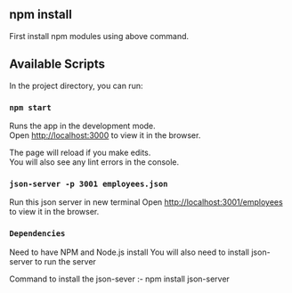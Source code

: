 ## npm install

First install npm modules using above command.

## Available Scripts

In the project directory, you can run:

### `npm start`

Runs the app in the development mode.<br>
Open [http://localhost:3000](http://localhost:3000) to view it in the browser.

The page will reload if you make edits.<br>
You will also see any lint errors in the console.

### `json-server -p 3001 employees.json`

Run this json server in new terminal
Open [http://localhost:3001/employees](http://localhost:3001/employees) to view it in the browser.

### `Dependencies`

Need to have NPM and Node.js install
You will also need to install json-server to run the server

Command to install the json-sever :- npm install json-server